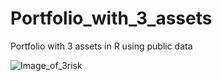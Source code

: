 # Portfolio_with_3_assets
Portfolio with 3 assets in R using public data


![Image_of_3risk](https://github.com/efipaka/Portfolio-with-3-assets/blob/master/three%20asset%20risk.jpg)
